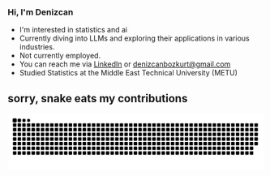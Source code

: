 ### Hi, I'm Denizcan


- I'm interested in statistics and ai<br/>
- Currently diving into LLMs and exploring their applications in various industries.<br/>
- Not currently employed.<br/>
- You can reach me via [LinkedIn](https://www.linkedin.com/in/denizcanbozkurt/) or denizcanbozkurt@gmail.com<br/>
- Studied Statistics at the Middle East Technical University (METU)<br/>

## sorry, snake eats my contributions
<img alt="GitHub Snake" src="https://raw.githubusercontent.com/dnizbzkrt/dnizbzkrt/output/github-contribution-grid-snake-dark.svg" />
